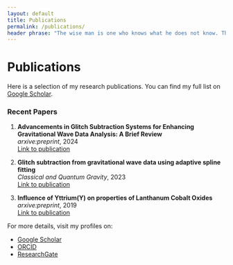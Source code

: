```yaml
---
layout: default
title: Publications
permalink: /publications/
header phrase: "The wise man is one who knows what he does not know. The humility of this knowing makes him strong. - Lao Tzu (Tao Te Ching)"
---
```


# Publications

Here is a selection of my research publications. You can find my full list on [Google Scholar](https://scholar.google.com/citations?user=your-google-scholar-id).

### Recent Papers

1. **Advancements in Glitch Subtraction Systems for Enhancing Gravitational Wave Data Analysis: A Brief Review**  
   _arxive:preprint_, 2024  
   [Link to publication](https://doi.org/10.48550/arXiv.2406.01318)

2. **Glitch subtraction from gravitational wave data using adaptive spline fitting**  
   _Classical and Quantum Gravity_, 2023  
   [Link to publication](https://doi.org/10.1088/1361-6382/acd0fe)

3. **Influence of Yttrium(Y) on properties of Lanthanum Cobalt Oxides**  
   _arxive:preprint_, 2019  
   [Link to publication](https://doi.org/10.48550/arXiv.2408.15798)

For more details, visit my profiles on:
- [Google Scholar](https://scholar.google.com/citations?user=your-google-scholar-id)
- [ORCID](https://orcid.org/your-orcid-id)
- [ResearchGate](https://www.researchgate.net/profile/your-profile-id)
